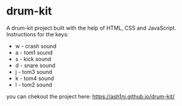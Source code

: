 # drum-kit
A drum-kit project built with the help of HTML, CSS and JavaScript. <br>
Instructions for the keys: <br>
- w - crash sound <br>
- a - tom1 sound <br>
- s - kick sound <br>
- d - snare sound <br>
- j - tom3 sound <br>
- k - tom4 sound <br>
- l - tom2 sound <br>

you can chekout the project here: https://ash1ni.github.io/drum-kit/
